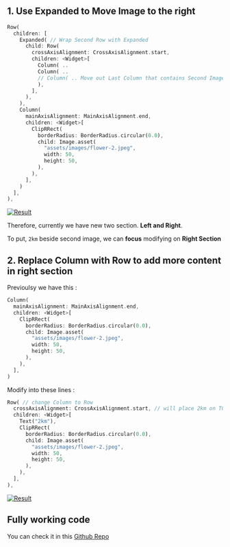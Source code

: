 ## 1. Use Expanded to Move Image to the right

``` dart
Row(
  children: [
    Expanded( // Wrap Second Row with Expanded
      child: Row(
        crossAxisAlignment: CrossAxisAlignment.start,
        children: <Widget>[
          Column( ..
          Column( ..
          // Column( .. Move out Last Column that contains Second Image
          ),
        ],
      ),
    ),
    Column(
      mainAxisAlignment: MainAxisAlignment.end,
      children: <Widget>[
        ClipRRect(
          borderRadius: BorderRadius.circular(0.0),
          child: Image.asset(
            "assets/images/flower-2.jpeg",
            width: 50,
            height: 50,
          ),
        ),
      ],
    )
  ],
),
```

[![Result][1]][1]

Therefore, currently we have new two section. **Left and Right**.

To put, `2km` beside second image, we can **focus** modifying on **Right Section**

## 2. Replace Column with Row to add more content in right section

Previoulsy we have this :

``` dart
Column(
  mainAxisAlignment: MainAxisAlignment.end,
  children: <Widget>[
    ClipRRect(
      borderRadius: BorderRadius.circular(0.0),
      child: Image.asset(
        "assets/images/flower-2.jpeg",
        width: 50,
        height: 50,
      ),
    ),
  ],
)
```

Modify into these lines :

``` dart
Row( // change Column to Row
  crossAxisAlignment: CrossAxisAlignment.start, // will place 2km on TOP
  children: <Widget>[
    Text("2km"),
    ClipRRect(
      borderRadius: BorderRadius.circular(0.0),
      child: Image.asset(
        "assets/images/flower-2.jpeg",
        width: 50,
        height: 50,
      ),
    ),
  ],
),
```


[![Result][2]][2]

## Fully working code

You can check it in this [Github Repo](https://github.com/ejabu/flutter_tricky_layout/blob/master/lib/l_screen/list_view_two_image.dart)


  [1]: https://i.stack.imgur.com/jP54G.png



  [2]: https://i.stack.imgur.com/qOjnj.png

